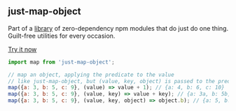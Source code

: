 ## just-map-object

Part of a [library](../../../../) of zero-dependency npm modules that do just do one thing.  
Guilt-free utilities for every occasion.

[Try it now](http://anguscroll.com/just/just-map-object)

```js
import map from 'just-map-object';

// map an object, applying the predicate to the value
// like just-map-object, but (value, key, object) is passed to the predicate
map({a: 3, b: 5, c: 9}, (value) => value + 1); // {a: 4, b: 6, c: 10}
map({a: 3, b: 5, c: 9}, (value, key) => value + key); // {a: 3a, b: 5b, c: 9c}
map({a: 3, b: 5, c: 9}, (value, key, object) => object.b); // {a: 5, b: 5, c: 5}
```
